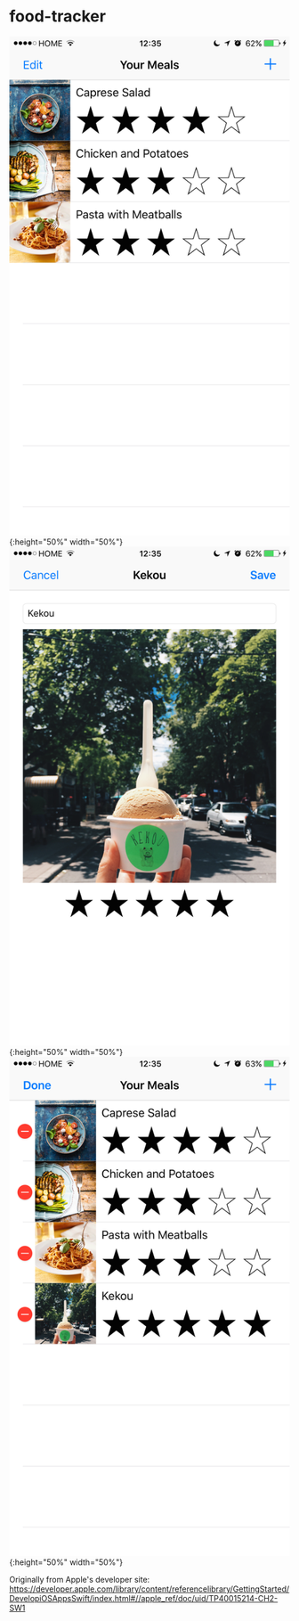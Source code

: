 # food-tracker
![test image size](https://github.com/infinitebliss/food-tracker/blob/master/screenshots/1.PNG "Screenshot 1"){:height="50%" width="50%"}
![alt text](https://github.com/infinitebliss/food-tracker/blob/master/screenshots/2.PNG "Screenshot 2"){:height="50%" width="50%"}
![alt text](https://github.com/infinitebliss/food-tracker/blob/master/screenshots/3.PNG "Screenshot 3"){:height="50%" width="50%"}

Originally from Apple's developer site: https://developer.apple.com/library/content/referencelibrary/GettingStarted/DevelopiOSAppsSwift/index.html#//apple_ref/doc/uid/TP40015214-CH2-SW1
